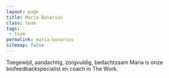 ```yaml
---
layout: page
title: Maria Bonarius
class: team
tags:
 - team
permalink: maria-bonarius
sitemap: false
---
```

Toegewijd, aandachtig, zorgvuldig, bedachtzaam Maria is onze biofeedbackspecialist en coach in The Work.